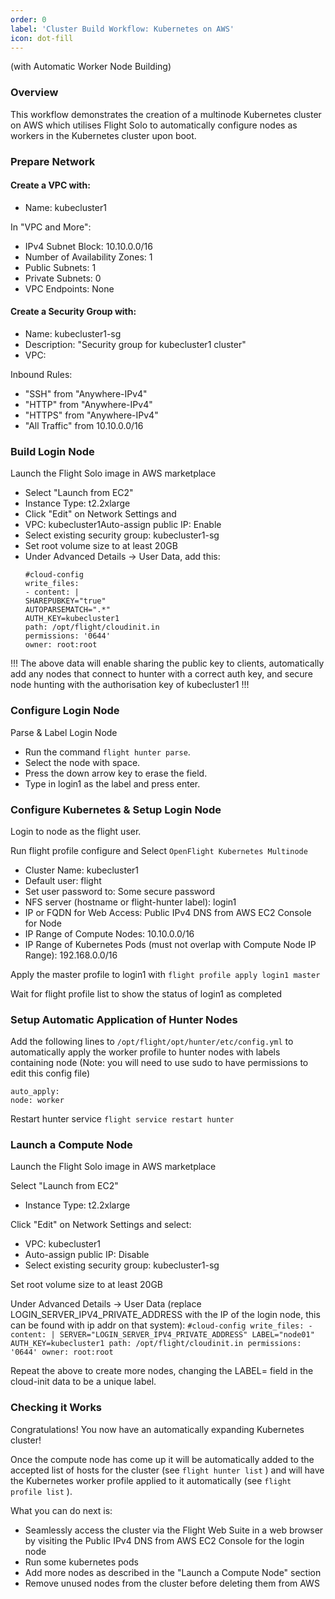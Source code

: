 ```yaml
---
order: 0
label: 'Cluster Build Workflow: Kubernetes on AWS' 
icon: dot-fill
---
```



(with Automatic Worker Node Building)


### Overview
This workflow demonstrates the creation of a multinode Kubernetes cluster on AWS which utilises Flight Solo to automatically configure nodes as workers in the Kubernetes cluster upon boot.

### Prepare Network

#### Create a VPC with:
- Name: kubecluster1

In "VPC and More":

- IPv4 Subnet Block: 10.10.0.0/16
- Number of Availability Zones: 1
- Public Subnets: 1
- Private Subnets: 0
- VPC Endpoints: None


#### Create a Security Group with:
- Name: kubecluster1-sg
- Description: "Security group for kubecluster1 cluster"
- VPC: <the kubecluster1 VPC just created>

Inbound Rules:

- "SSH" from "Anywhere-IPv4"
- "HTTP" from "Anywhere-IPv4"
- "HTTPS" from "Anywhere-IPv4"
- "All Traffic" from 10.10.0.0/16


### Build Login Node

Launch the Flight Solo image in AWS marketplace
- Select "Launch from EC2"
- Instance Type: t2.2xlarge
- Click "Edit" on Network Settings and
- VPC: kubecluster1Auto-assign public IP: Enable
- Select existing security group: kubecluster1-sg
- Set root volume size to at least 20GB
- Under Advanced Details -> User Data, add this:
    ```
    #cloud-config
    write_files:
    - content: |
    SHAREPUBKEY="true"
    AUTOPARSEMATCH=".*"
    AUTH_KEY=kubecluster1
    path: /opt/flight/cloudinit.in
    permissions: '0644'
    owner: root:root
    ```
!!!
The above data will enable sharing the public key to clients, automatically add any nodes that
connect to hunter with a correct auth key, and secure node hunting with the authorisation key of kubecluster1
!!!

### Configure Login Node

Parse & Label Login Node
- Run the command `flight hunter parse`.
- Select the node with space.
- Press the down arrow key to erase the field.
- Type in login1 as the label and press enter.

### Configure Kubernetes & Setup Login Node

Login to node as the flight user.

Run flight profile configure and Select `OpenFlight Kubernetes Multinode`

- Cluster Name: kubecluster1
- Default user: flight
- Set user password to: Some secure password
- NFS server (hostname or flight-hunter label): login1
- IP or FQDN for Web Access: Public IPv4 DNS from AWS EC2 Console for Node
- IP Range of Compute Nodes: 10.10.0.0/16
- IP Range of Kubernetes Pods (must not overlap with Compute Node IP Range): 192.168.0.0/16


Apply the master profile to login1 with `flight profile apply login1 master`

Wait for flight profile list to show the status of login1 as completed

### Setup Automatic Application of Hunter Nodes
Add the following lines to `/opt/flight/opt/hunter/etc/config.yml` to automatically apply the
worker profile to hunter nodes with labels containing node (Note: you will need to use sudo to
have permissions to edit this config file)
```
auto_apply:
node: worker
```
Restart hunter service
`flight service restart hunter`

### Launch a Compute Node

Launch the Flight Solo image in AWS marketplace

Select "Launch from EC2"
- Instance Type: t2.2xlarge

Click "Edit" on Network Settings and select:
- VPC: kubecluster1
- Auto-assign public IP: Disable
- Select existing security group: kubecluster1-sg

Set root volume size to at least 20GB

Under Advanced Details -> User Data (replace LOGIN_SERVER_IPV4_PRIVATE_ADDRESS with
the IP of the login node, this can be found with ip addr on that system):
    ```
    #cloud-config
    write_files:
    - content: |
    SERVER="LOGIN_SERVER_IPV4_PRIVATE_ADDRESS"
    LABEL="node01"
    AUTH_KEY=kubecluster1
    path: /opt/flight/cloudinit.in
    permissions: '0644'
    owner: root:root
    ```

Repeat the above to create more nodes, changing the LABEL= field in the cloud-init data to be a
unique label.

### Checking it Works
Congratulations! You now have an automatically expanding Kubernetes cluster!

Once the compute node has come up it will be automatically added to the accepted list of hosts for
the cluster (see `flight hunter list` ) and will have the Kubernetes worker profile applied to it
automatically (see `flight profile list` ).

What you can do next is:
- Seamlessly access the cluster via the Flight Web Suite in a web browser by visiting the Public IPv4
DNS from AWS EC2 Console for the login node
- Run some kubernetes pods
- Add more nodes as described in the "Launch a Compute Node" section
- Remove unused nodes from the cluster before deleting them from AWS